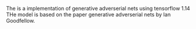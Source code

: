 The is a implementation of generative adverserial nets using tensorflow 1.14
THe model is based on the paper generative adverserial nets by Ian Goodfellow.
